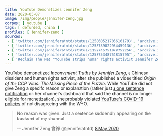 ```yaml
---
title: YouTube Demonetizes Jennifer Zeng
date: 2020-05-07
image: /img/people/jennifer-zeng.jpg
corpos: [ youtube ]
tags: [ defunded, china ]
profiles: [ jennifer-zeng ]
sources:
 - [ 'twitter.com/jenniferatntd/status/1258605217056161793', 'archive.is/UuTjc' ]
 - [ 'twitter.com/jenniferatntd/status/1258739822954459136', 'archive.is/wWSVe' ]
 - [ 'twitter.com/jenniferatntd/status/1258745751078752256', 'archive.is/FXxnm' ]
 - [ 'twitter.com/jenniferatntd/status/1258753487548157957', 'archive.is/laSJf' ]
 - [ 'Reclaim The Net "YouTube strips human rights activist Jennifer Zeng of income" by Didi Rankovic (8 May 2020)', 'reclaimthenet.org/jennifer-zeng-demonetized/' ]
---
```


YouTube demonetized _Inconvenient Truths by Jennifer Zeng_, a
Chinese dissident and human rights activist, after she published a video titled
_Origin of the CCP Virus: The Missing Piece of the Puzzle_. While YouTube did
not give Zeng a specifc reason or explanation (rather just [a one sentence
notification](screenshot.jpg) on her channel's dashboard that said the channel
is no longer eligible for monetization), she probably violated [YouTube's
COVID-19
policies](/e/youtube-says-contradicting-who-will-violate-guidelines/) of
not disagreeing with the WHO.

> No reason was given. Just a sentence suddendly appearing on the backend of my
> channel
>
> -- Jennifer Zeng 曾錚 (@jenniferatntd) [8 May 2020](https://archive.is/laSJf)
